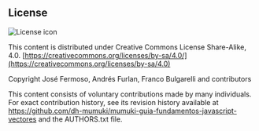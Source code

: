 ## License
![License icon](https://licensebuttons.net/l/by-sa/3.0/88x31.png)

This content is distributed under Creative Commons License Share-Alike, 4.0. [https://creativecommons.org/licenses/by-sa/4.0/](https://creativecommons.org/licenses/by-sa/4.0)

Copyright José Fermoso, Andrés Furlan, Franco Bulgarelli and contributors

This content consists of voluntary contributions made by many
individuals. For exact contribution history, see its revision history
available at https://github.com/dh-mumuki/mumuki-guia-fundamentos-javascript-vectores and the AUTHORS.txt file.

